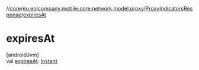 //[core](../../../index.md)/[eu.epicompany.mobile.core.network.model.proxy](../index.md)/[ProxyIndicatorsResponse](index.md)/[expiresAt](expires-at.md)

# expiresAt

[androidJvm]\
val [expiresAt](expires-at.md): [Instant](https://developer.android.com/reference/kotlin/java/time/Instant.html)
